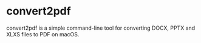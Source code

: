 # convert2pdf
convert2pdf is a simple command-line tool for converting DOCX, PPTX and XLXS files to PDF on macOS.

